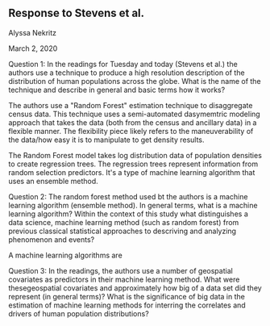 ## Response to Stevens et al.

Alyssa Nekritz

March 2, 2020

Question 1: In the readings for Tuesday and today (Stevens et al.) the authors use a technique to produce a high resolution description of the distribution of human populations across the globe. What is the name of the technique and describe in general and basic terms how it works?

The authors use a "Random Forest" estimation technique to disaggregate census data. This technique uses a semi-automated dasymemtric  modeling approach that takes the data (both from the census and ancillary data) in a flexible manner. The flexibility piece likely refers to the maneuverability of the data/how easy it is to manipulate to get density results.

The Random Forest model takes log distribution data of population densities to create regression trees. The regression trees represent information from random selection predictors. It's a type of machine learning algorithm that uses an ensemble method.

Question 2: The random forest method used bt the authors is a machine learning algorithm (ensemble method). In general terms, what is a machine learning algorithm? Within the context of this study what distinguishes a data science, machine learning method (such as random forest) from previous classical statistical approaches to descriving and analyzing phenomenon and events?

A machine learning algorithms are

Question 3: In the readings, the authors use a number of geospatial covariates as predictors in their machine learning method. What were thesegeospatial covariates and approximately how big of a data set did they represent (in general terms)? What is the significance of big data in the estimation of machine learning methods for interring the correlates and drivers of human population distributions?
